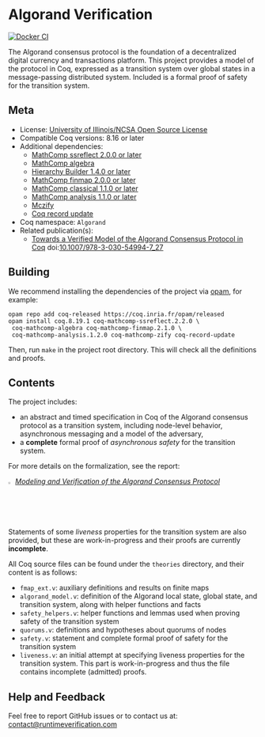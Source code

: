 # Algorand Verification

[![Docker CI][docker-action-shield]][docker-action-link]

[docker-action-shield]: https://github.com/runtimeverification/algorand-verification/actions/workflows/docker-action.yml/badge.svg?branch=master
[docker-action-link]: https://github.com/runtimeverification/algorand-verification/actions/workflows/docker-action.yml




The Algorand consensus protocol is the foundation of a decentralized
digital currency and transactions platform. This project provides a
model of the protocol in Coq, expressed as a transition system over
global states in a message-passing distributed system. Included is
a formal proof of safety for the transition system.

## Meta

- License: [University of Illinois/NCSA Open Source License](LICENSE.md)
- Compatible Coq versions: 8.16 or later
- Additional dependencies:
  - [MathComp ssreflect 2.0.0 or later](https://math-comp.github.io)
  - [MathComp algebra](https://math-comp.github.io)
  - [Hierarchy Builder 1.4.0 or later](https://github.com/math-comp/hierarchy-builder)
  - [MathComp finmap 2.0.0 or later](https://github.com/math-comp/finmap)
  - [MathComp classical 1.1.0 or later](https://github.com/math-comp/analysis)
  - [MathComp analysis 1.1.0 or later](https://github.com/math-comp/analysis)
  - [Mczify](https://github.com/math-comp/mczify)
  - [Coq record update](https://github.com/tchajed/coq-record-update)
- Coq namespace: `Algorand`
- Related publication(s):
  - [Towards a Verified Model of the Algorand Consensus Protocol in Coq](https://arxiv.org/abs/1907.05523) doi:[10.1007/978-3-030-54994-7_27](https://doi.org/10.1007/978-3-030-54994-7_27)

## Building

We recommend installing the dependencies of the project via
[opam](http://opam.ocaml.org/doc/Install.html), for example:
```shell
opam repo add coq-released https://coq.inria.fr/opam/released
opam install coq.8.19.1 coq-mathcomp-ssreflect.2.2.0 \
 coq-mathcomp-algebra coq-mathcomp-finmap.2.1.0 \
 coq-mathcomp-analysis.1.2.0 coq-mathcomp-zify coq-record-update
```

Then, run `make` in the project root directory. This will check all the definitions and proofs.

## Contents

The project includes: 
- an abstract and timed specification in Coq of the Algorand consensus protocol as a transition system, including node-level behavior, asynchronous messaging and a model of the adversary,
- a **complete** formal proof of _asynchronous safety_ for the transition system.

For more details on the formalization, see the report:

<img src="resources/pdf-icon.png" alt="PDF" width="2%" /> *[Modeling and Verification of the Algorand Consensus Protocol](https://github.com/runtimeverification/algorand-verification/blob/master/report/report.pdf)*

Statements of some _liveness_ properties for the transition system are also provided, but these are work-in-progress and their proofs are currently **incomplete**.  

All Coq source files can be found under the `theories` directory, and their content is as follows:

- `fmap_ext.v`: auxiliary definitions and results on finite maps
- `algorand_model.v`: definition of the Algorand local state, global state, and transition system, along with helper functions and facts
- `safety_helpers.v`: helper functions and lemmas used when proving safety of the transition system
- `quorums.v`: definitions and hypotheses about quorums of nodes
- `safety.v`: statement and complete formal proof of safety for the transition system
- `liveness.v`: an initial attempt at specifying liveness properties for the transition system. This part is work-in-progress and thus the file contains incomplete (admitted) proofs.

## Help and Feedback

Feel free to report GitHub issues or to contact us at: contact@runtimeverification.com
